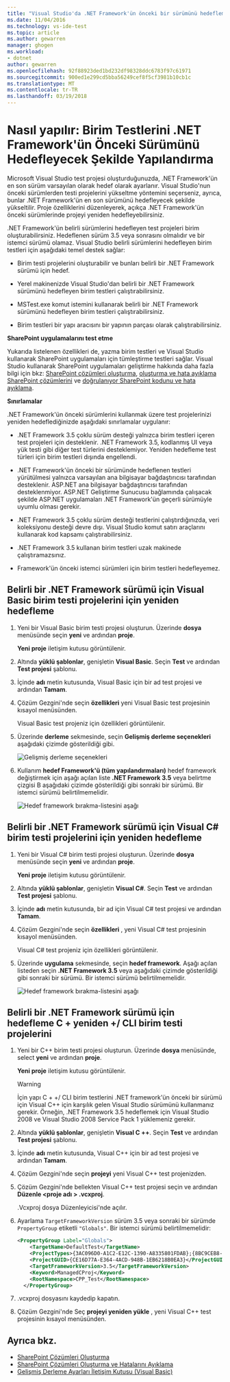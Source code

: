 ```yaml
---
title: "Visual Studio'da .NET Framework'ün önceki bir sürümünü hedeflemek için birim testlerini yapılandırma | Microsoft Docs"
ms.date: 11/04/2016
ms.technology: vs-ide-test
ms.topic: article
ms.author: gewarren
manager: ghogen
ms.workload:
- dotnet
author: gewarren
ms.openlocfilehash: 92f88923ded1bd232df98328ddc6783f97c61971
ms.sourcegitcommit: 900ed1e299cd5bba56249cef8f5cf3981b10cb1c
ms.translationtype: MT
ms.contentlocale: tr-TR
ms.lasthandoff: 03/19/2018
---
```

# <a name="how-to-configure-unit-tests-to-target-an-earlier-version-of-the-net-framework"></a>Nasıl yapılır: Birim Testlerini .NET Framework'ün Önceki Sürümünü Hedefleyecek Şekilde Yapılandırma

Microsoft Visual Studio test projesi oluşturduğunuzda, .NET Framework'ün en son sürüm varsayılan olarak hedef olarak ayarlanır. Visual Studio'nun önceki sürümlerden testi projelerini yükseltme yöntemini seçerseniz, ayrıca, bunlar .NET Framework'ün en son sürümünü hedefleyecek şekilde yükseltilir. Proje özelliklerini düzenleyerek, açıkça .NET Framework'ün önceki sürümlerinde projeyi yeniden hedefleyebilirsiniz.

.NET Framework'ün belirli sürümlerini hedefleyen test projeleri birim oluşturabilirsiniz. Hedeflenen sürüm 3.5 veya sonrasını olmalıdır ve bir istemci sürümü olamaz. Visual Studio belirli sürümlerini hedefleyen birim testleri için aşağıdaki temel destek sağlar:

- Birim testi projelerini oluşturabilir ve bunları belirli bir .NET Framework sürümü için hedef.

- Yerel makinenizde Visual Studio'dan belirli bir .NET Framework sürümünü hedefleyen birim testleri çalıştırabilirsiniz.

- MSTest.exe komut istemini kullanarak belirli bir .NET Framework sürümünü hedefleyen birim testleri çalıştırabilirsiniz.

- Birim testleri bir yapı aracısını bir yapının parçası olarak çalıştırabilirsiniz.

**SharePoint uygulamalarını test etme**

Yukarıda listelenen özellikleri de, yazma birim testleri ve Visual Studio kullanarak SharePoint uygulamaları için tümleştirme testleri sağlar. Visual Studio kullanarak SharePoint uygulamaları geliştirme hakkında daha fazla bilgi için bkz: [SharePoint çözümleri oluşturma](/office-dev/office-dev/create-sharepoint-solutions), [oluşturma ve hata ayıklama SharePoint çözümlerini](/office-dev/office-dev/building-and-debugging-sharepoint-solutions) ve [doğrulanıyor SharePoint kodunu ve hata ayıklama](/office-dev/office-dev/verifying-and-debugging-sharepoint-code).

**Sınırlamalar**

.NET Framework'ün önceki sürümlerini kullanmak üzere test projelerinizi yeniden hedeflediğinizde aşağıdaki sınırlamalar uygulanır:

- .NET Framework 3.5 çoklu sürüm desteği yalnızca birim testleri içeren test projeleri için desteklenir. .NET Framework 3.5, kodlanmış UI veya yük testi gibi diğer test türlerini desteklemiyor. Yeniden hedefleme test türleri için birim testleri dışında engellendi.

- .NET Framework'ün önceki bir sürümünde hedeflenen testleri yürütülmesi yalnızca varsayılan ana bilgisayar bağdaştırıcısı tarafından desteklenir. ASP.NET ana bilgisayar bağdaştırıcısı tarafından desteklenmiyor. ASP.NET Geliştirme Sunucusu bağlamında çalışacak şekilde ASP.NET uygulamaları .NET Framework'ün geçerli sürümüyle uyumlu olması gerekir.

- .NET Framework 3.5 çoklu sürüm desteği testlerini çalıştırdığınızda, veri koleksiyonu desteği devre dışı. Visual Studio komut satırı araçlarını kullanarak kod kapsamı çalıştırabilirsiniz.

- .NET Framework 3.5 kullanan birim testleri uzak makinede çalıştıramazsınız.

- Framework'ün önceki istemci sürümleri için birim testleri hedefleyemez.

## <a name="re-targeting-to-a-specific-version-of-the-net-framework-for-visual-basic-unit-test-projects"></a>Belirli bir .NET Framework sürümü için Visual Basic birim testi projelerini için yeniden hedefleme

1.  Yeni bir Visual Basic birim testi projesi oluşturun. Üzerinde **dosya** menüsünde seçin **yeni** ve ardından **proje**.

     **Yeni proje** iletişim kutusu görüntülenir.

2.  Altında **yüklü şablonlar**, genişletin **Visual Basic**. Seçin **Test** ve ardından **Test projesi** şablonu.

3.  İçinde **adı** metin kutusunda, Visual Basic için bir ad test projesi ve ardından **Tamam**.

4.  Çözüm Gezgini'nde seçin **özellikleri** yeni Visual Basic test projesinin kısayol menüsünden.

     Visual Basic test projeniz için özellikleri görüntülenir.

5.  Üzerinde **derleme** sekmesinde, seçin **Gelişmiş derleme seçenekleri** aşağıdaki çizimde gösterildiği gibi.

     ![Gelişmiş derleme seçenekleri](../test/media/howtoconfigureunittest35frameworka.png "HowToConfigureUnitTest35FrameworkA")

6.  Kullanım **hedef Framework'ü (tüm yapılandırmaları)** hedef framework değiştirmek için aşağı açılan liste **.NET Framework 3.5** veya belirtme çizgisi B aşağıdaki çizimde gösterildiği gibi sonraki bir sürümü. Bir istemci sürümü belirtilmemelidir.

     ![Hedef framework bırakma&#45;listesini aşağı](../test/media/howtoconfigureunitest35frameworkstepb.png "HowToConfigureUniTest35FrameworkStepB")

## <a name="re-targeting-to-a-specific-version-of-the-net-framework-for-visual-c-unit-test-projects"></a>Belirli bir .NET Framework sürümü için Visual C# birim testi projelerini için yeniden hedefleme

1.  Yeni bir Visual C# birim testi projesi oluşturun. Üzerinde **dosya** menüsünde seçin **yeni** ve ardından **proje**.

     **Yeni proje** iletişim kutusu görüntülenir.

2.  Altında **yüklü şablonlar**, genişletin **Visual C#**. Seçin **Test** ve ardından **Test projesi** şablonu.

3.  İçinde **adı** metin kutusunda, bir ad için Visual C# test projesi ve ardından **Tamam**.

4.  Çözüm Gezgini'nde seçin **özellikleri** , yeni Visual C# test projesinin kısayol menüsünden.

     Visual C# test projeniz için özellikleri görüntülenir.

5.  Üzerinde **uygulama** sekmesinde, seçin **hedef framework**. Aşağı açılan listeden seçin **.NET Framework 3.5** veya aşağıdaki çizimde gösterildiği gibi sonraki bir sürümü. Bir istemci sürümü belirtilmemelidir.

     ![Hedef framework bırakma&#45;listesini aşağı](../test/media/howtoconfigureunittest35frameworkcsharp.png "HowToConfigureUnitTest35FrameworkCSharp")

## <a name="re-targeting-to-a-specific-version-of-the-net-framework-for-ccli-unit-test-projects"></a>Belirli bir .NET Framework sürümü için hedefleme C + yeniden +/ CLI birim testi projelerini

1.  Yeni bir C++ birim testi projesi oluşturun. Üzerinde **dosya** menüsünde, select **yeni** ve ardından **proje**.

     **Yeni proje** iletişim kutusu görüntülenir.

    > [!WARNING]
    > İçin yapı C + +/ CLI birim testlerini .NET framework'ün önceki bir sürümü için Visual C++ için karşılık gelen Visual Studio sürümünü kullanmanız gerekir. Örneğin, .NET Framework 3.5 hedeflemek için Visual Studio 2008 ve Visual Studio 2008 Service Pack 1 yüklemeniz gerekir.

2.  Altında **yüklü şablonlar**, genişletin **Visual C ++**. Seçin **Test** ve ardından **Test projesi** şablonu.

3.  İçinde **adı** metin kutusunda, Visual C++ için bir ad test projesi ve ardından **Tamam**.

4.  Çözüm Gezgini'nde seçin **projeyi** yeni Visual C++ test projenizden.

5.  Çözüm Gezgini'nde bellekten Visual C++ test projesi seçin ve ardından **Düzenle \<proje adı > .vcxproj**.

     .Vcxproj dosya Düzenleyicisi'nde açılır.

6.  Ayarlama `TargetFrameworkVersion` sürüm 3.5 veya sonraki bir sürümde `PropertyGroup` etiketli `"Globals"`. Bir istemci sürümü belirtilmemelidir:

    ```xml
    <PropertyGroup Label="Globals">
        <TargetName>DefaultTest</TargetName>
        <ProjectTypes>{3AC096D0-A1C2-E12C-1390-A8335801FDAB};{8BC9CEB8-8B4A-11D0-8D11-00A0C91BC942}</ProjectTypes>
        <ProjectGUID>{CE16D77A-E364-4ACD-948B-1EB6218B0EA3}</ProjectGUID>
        <TargetFrameworkVersion>3.5</TargetFrameworkVersion>
        <Keyword>ManagedCProj</Keyword>
        <RootNamespace>CPP_Test</RootNamespace>
      </PropertyGroup>
    ```

7.  .vcxproj dosyasını kaydedip kapatın.

8.  Çözüm Gezgini'nde Seç **projeyi yeniden yükle** , yeni Visual C++ test projesinin kısayol menüsünden.

## <a name="see-also"></a>Ayrıca bkz.

- [SharePoint Çözümleri Oluşturma](/office-dev/office-dev/create-sharepoint-solutions)
- [SharePoint Çözümleri Oluşturma ve Hatalarını Ayıklama](/office-dev/office-dev/building-and-debugging-sharepoint-solutions)
- [Gelişmiş Derleme Ayarları İletişim Kutusu (Visual Basic)](../ide/reference/advanced-compiler-settings-dialog-box-visual-basic.md)
